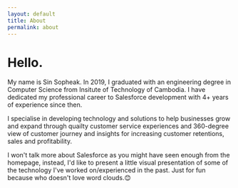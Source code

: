 ```yaml
---
layout: default
title: About
permalink: about
---
```

<div class="container-fluid custom-color d-flex flex-column page-main-container about-page">
    <div class="row flex-fill d-flex">
        <div class="col-lg-5 col-md-5 col-sm-12 my-auto">
            <h1>Hello.</h1>
            <p>My name is Sin Sopheak. In 2019, I graduated with an engineering degree in Computer Science from Insitute of Technology of Cambodia. I have dedicated my professional career to Salesforce development with 4+ years of experience since then.</p>
            <p>I specialise in developing technology and solutions to help businesses grow and expand through quailty customer service experiences and 360-degree view of customer journey and insights for increasing customer retentions, sales and profitability.</p>
            <p>I won't talk more about Salesforce as you might have seen enough from the homepage, instead, I'd like to present a little visual presentation of some of the technology I've worked on/experienced in the past.<span class="word-cloud-desc"> Just for fun because who doesn't love word clouds.&#128522;</span></p>
        </div>
        <div class="col-lg-7 col-md-7 col-sm-12 my-auto">
            <img class="img-fluid" src="/assets/images/wordcloud.png" alt="">
        </div>
    </div>
</div>
